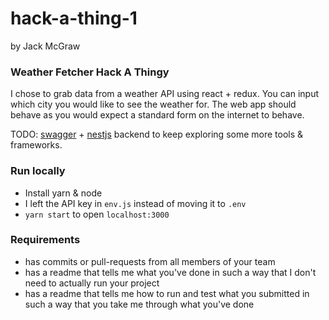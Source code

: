 # hack-a-thing-1

by Jack McGraw

### Weather Fetcher Hack A Thingy

I chose to grab data from a weather API using react + redux. You can input which city you would like to see the weather for. The web app should behave as you would expect a standard form on the internet to behave.

TODO: [swagger](https://swagger.io/) + [nestjs](https://docs.nestjs.com/) backend to keep exploring some more tools & frameworks.

### Run locally

- Install yarn & node
- I left the API key in `env.js` instead of moving it to `.env`
- `yarn start` to open `localhost:3000`

### Requirements

- has commits or pull-requests from all members of your team
- has a readme that tells me what you've done in such a way that I don't need to actually run your project
- has a readme that tells me how to run and test what you submitted in such a way that you take me through what you've done
